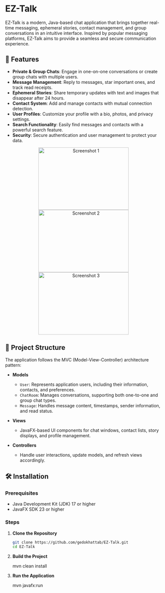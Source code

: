 # EZ-Talk

EZ-Talk is a modern, Java-based chat application that brings together real-time messaging, ephemeral stories, contact management, and group conversations in an intuitive interface. Inspired by popular messaging platforms, EZ-Talk aims to provide a seamless and secure communication experience.

## 🚀 Features

- **Private & Group Chats**: Engage in one-on-one conversations or create group chats with multiple users.
- **Message Management**: Reply to messages, star important ones, and track read receipts.
- **Ephemeral Stories**: Share temporary updates with text and images that disappear after 24 hours.
- **Contact System**: Add and manage contacts with mutual connection detection.
- **User Profiles**: Customize your profile with a bio, photos, and privacy settings.
- **Search Functionality**: Easily find messages and contacts with a powerful search feature.
- **Security**: Secure authentication and user management to protect your data.

<p align="center">
  <img src="https://github.com/user-attachments/assets/c1138d86-3c6a-4a98-984a-dc4024dfb2f9" alt="Screenshot 1" width="290" height="200">
  <img src="https://github.com/user-attachments/assets/6c01e12d-4027-4264-a420-ef8403687d42" alt="Screenshot 2" width="290" height="200">
  <img src="https://github.com/user-attachments/assets/6a441b95-e6ae-4004-b253-5d902e13476b" alt="Screenshot 3" width="290" height="200">
</p>

## 🧱 Project Structure

The application follows the MVC (Model-View-Controller) architecture pattern:

- **Models**
  - `User`: Represents application users, including their information, contacts, and preferences.
  - `ChatRoom`: Manages conversations, supporting both one-to-one and group chat types.
  - `Message`: Handles message content, timestamps, sender information, and read status.

- **Views**
  - JavaFX-based UI components for chat windows, contact lists, story displays, and profile management.

- **Controllers**
  - Handle user interactions, update models, and refresh views accordingly.

## 🛠️ Installation

### Prerequisites

- Java Development Kit (JDK) 17 or higher
- JavaFX SDK 23 or higher

### Steps

1. **Clone the Repository**

   ```bash
   git clone https://github.com/gedokhattab/EZ-Talk.git
   cd EZ-Talk

2. **Build the Project**

   mvn clean install
   
3. **Run the Application**

    mvn javafx:run
